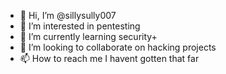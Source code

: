 - 👋 Hi, I’m @sillysully007
- 👀 I’m interested in pentesting
- 🌱 I’m currently learning security+
- 💞️ I’m looking to collaborate on hacking projects
- 📫 How to reach me I havent gotten that far

<!---
sillysully007/sillysully007 is a ✨ special ✨ repository because its `README.md` (this file) appears on your GitHub profile.
You can click the Preview link to take a look at your changes.
--->

